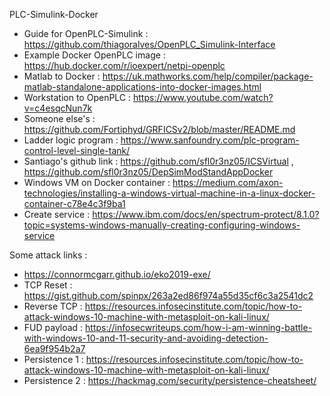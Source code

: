 PLC-Simulink-Docker
- Guide for OpenPLC-Simulink : https://github.com/thiagoralves/OpenPLC_Simulink-Interface
- Example Docker OpenPLC image : https://hub.docker.com/r/ioexpert/netpi-openplc
- Matlab to Docker : https://uk.mathworks.com/help/compiler/package-matlab-standalone-applications-into-docker-images.html
- Workstation to OpenPLC : https://www.youtube.com/watch?v=c4esqcNun7k
- Someone else's : https://github.com/Fortiphyd/GRFICSv2/blob/master/README.md
- Ladder logic program : https://www.sanfoundry.com/plc-program-control-level-single-tank/
- Santiago's github link : https://github.com/sfl0r3nz05/ICSVirtual , https://github.com/sfl0r3nz05/DepSimModStandAppDocker
- Windows VM on Docker container : https://medium.com/axon-technologies/installing-a-windows-virtual-machine-in-a-linux-docker-container-c78e4c3f9ba1
- Create service : https://www.ibm.com/docs/en/spectrum-protect/8.1.0?topic=systems-windows-manually-creating-configuring-windows-service



Some attack links :
- https://connormcgarr.github.io/eko2019-exe/
- TCP Reset : https://gist.github.com/spinpx/263a2ed86f974a55d35cf6c3a2541dc2
- Reverse TCP : https://resources.infosecinstitute.com/topic/how-to-attack-windows-10-machine-with-metasploit-on-kali-linux/
- FUD payload : https://infosecwriteups.com/how-i-am-winning-battle-with-windows-10-and-11-security-and-avoiding-detection-6ea9f954b2a7
- Persistence 1 : https://resources.infosecinstitute.com/topic/how-to-attack-windows-10-machine-with-metasploit-on-kali-linux/
- Persistence 2 : https://hackmag.com/security/persistence-cheatsheet/

